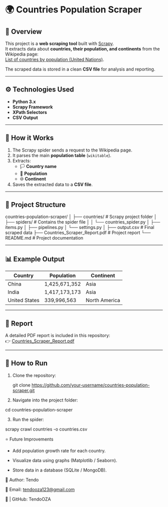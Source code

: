 # 🌍 Countries Population Scraper

## 📌 Overview
This project is a **web scraping tool** built with [Scrapy](https://scrapy.org/).  
It extracts data about **countries, their population, and continents** from the Wikipedia page:  
[List of countries by population (United Nations)](https://en.wikipedia.org/wiki/List_of_countries_by_population_(United_Nations)).

The scraped data is stored in a clean **CSV file** for analysis and reporting.

---

## ⚙️ Technologies Used
- **Python 3.x**
- **Scrapy Framework**
- **XPath Selectors**
- **CSV Output**

---

## 🚀 How it Works
1. The Scrapy spider sends a request to the Wikipedia page.  
2. It parses the main **population table** (`wikitable`).  
3. Extracts:
   - 🏳️ **Country name**
   - 👥 **Population**
   - 🌐 **Continent**
4. Saves the extracted data to a **CSV file**.

---

## 📂 Project Structure
countries-population-scraper/
│
├── countries/ # Scrapy project folder
│ ├── spiders/ # Contains the spider file
│ │ └── countries_spider.py
│ ├── items.py
│ ├── pipelines.py
│ └── settings.py
│
├── output.csv # Final scraped data
├── Countries_Scraper_Report.pdf # Project report
└── README.md # Project documentation


---

## 📊 Example Output
| Country        | Population    | Continent       |
|----------------|--------------|-----------------|
| China          | 1,425,671,352| Asia            |
| India          | 1,417,173,173| Asia            |
| United States  | 339,996,563  | North America   |

---

## 📝 Report
A detailed PDF report is included in this repository:  
👉 [Countries_Scraper_Report.pdf](./Countries_Scraper_Report.pdf)

---

## 📎 How to Run
1. Clone the repository:

   git clone https://github.com/your-username/countries-population-scraper.git


2. Navigate into the project folder:

cd countries-population-scraper


3. Run the spider:

scrapy crawl countries -o countries.csv


⭐ Future Improvements
* Add population growth rate for each country.

* Visualize data using graphs (Matplotlib / Seaborn).

* Store data in a database (SQLite / MongoDB).

👤 Author:
      Tendo

📧 Email: 
      tendooza123@gmail.com

🔗 | GitHub:
      TendoOZA

